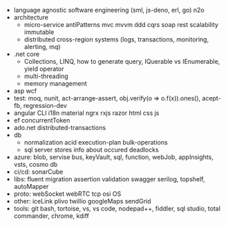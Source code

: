 * language agnostic software engineering (sml, js-deno, erl, go) n2o
* architecture
  * micro-service antiPatterns mvc mvvm ddd cqrs soap rest scalability immutable
  * distributed cross-region systems (logs, transactions, monitoring, alerting, mq)
* .net core
  * Collections, LINQ, how to generate query, IQuerable vs IEnumerable, yield operator
  * multi-threading
  * memory management
* asp wcf
* test: moq, nunit, act-arrange-assert, obj.verify(o => o.f(x)).ones(), acept-fb, regression-dev
* angular CLI i18n material ngrx rxjs razor html css js
* ef concurrentToken
* ado.net distributed-transactions
* db  
  * normalization acid execution-plan bulk-operations
  * sql server stores info about occured deadlocks
* azure: blob, servise bus, keyVault, sql, function, webJob, appInsights, vsts, cosmo db
* ci/cd: sonarCube
* libs: fluent migration assertion validation swagger serilog, topshelf, autoMapper
* proto: webSocket webRTC tcp osi OS
* other: iceLink plivo twillio googleMaps sendGrid
* tools: git bash, tortoise, vs, vs code, nodepad++, fiddler, sql studio, total commander, chrome, kdiff

